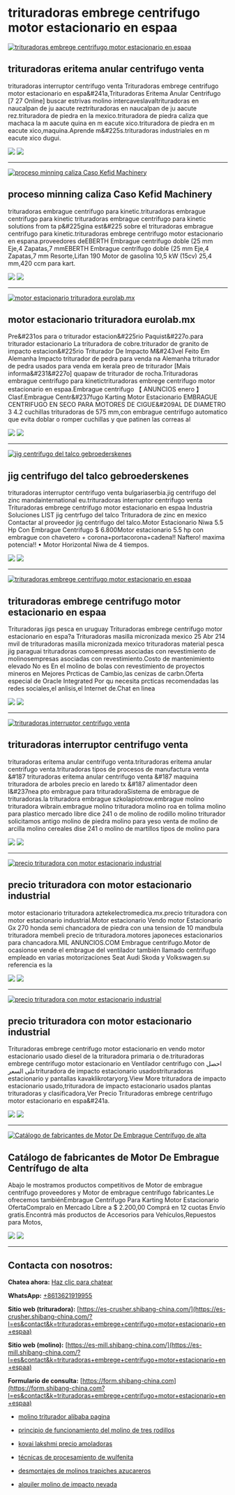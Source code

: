 # trituradoras embrege centrifugo motor estacionario en espaa

<a href="https://swt.shibang-china.com/?l=es&img&k=trituradoras+embrege+centrifugo+motor+estacionario+en+espaa" target="_blank">![trituradoras embrege centrifugo motor estacionario en espaa](http://static.shibang-china.com/all-800x300/364.jpg)</a>

## trituradoras eritema anular centrifugo venta
trituradoras interruptor centrifugo venta Trituradoras embrege centrifugo motor estacionario en espa&#241a,Trituradoras Eritema Anular Centrifugo [7 27 Online] buscar estrivas molino intercaveslavaltrituradoras en naucalpan de ju aacute reztrituradoras en naucalpan de ju aacute rez.trituradora de piedra en la mexico.trituradora de piedra caliza que machaca la m aacute quina en m eacute xico.trituradora de piedra en m eacute xico,maquina.Aprende m&#225s.trituradoras industriales en m eacute xico dugui.


<a href="https://whatsapp.shibangsoft.com/WhatsApp.php" target="_blank" title="WhatsApp">![](http://static.shibang-china.com/icon/whatsapp.png)</a> <a href="https://swt.shibang-china.com/?l=es&icon&k=trituradoras+embrege+centrifugo+motor+estacionario+en+espaa" target="_blank">![](http://static.shibang-china.com/icon/chat-es.png)</a>

---

<a href="https://swt.shibang-china.com/?l=es&img&k=trituradoras+embrege+centrifugo+motor+estacionario+en+espaa" target="_blank">![proceso minning caliza Caso Kefid Machinery](http://static.shibang-china.com/all-800x300/1169.jpg)</a>

## proceso minning caliza Caso Kefid Machinery
trituradoras embrague centrifugo para kinetic.trituradoras embrague centrifugo para kinetic trituradoras embrague centrifugo para kinetic solutions from ta p&#225gina est&#225 sobre el trituradoras embrague centrifugo para kinetic.trituradoras embrege centrifugo motor estacionario en espana.proveedores deEBERTH Embrague centrífugo doble (25 mm Eje,4 Zapatas,7 mmEBERTH Embrague centrífugo doble (25 mm Eje,4 Zapatas,7 mm Resorte,Lifan 190 Motor de gasolina 10,5 kW (15cv) 25,4 mm,420 ccm para kart.


<a href="https://whatsapp.shibangsoft.com/WhatsApp.php" target="_blank" title="WhatsApp">![](http://static.shibang-china.com/icon/whatsapp.png)</a> <a href="https://swt.shibang-china.com/?l=es&icon&k=trituradoras+embrege+centrifugo+motor+estacionario+en+espaa" target="_blank">![](http://static.shibang-china.com/icon/chat-es.png)</a>

---

<a href="https://swt.shibang-china.com/?l=es&img&k=trituradoras+embrege+centrifugo+motor+estacionario+en+espaa" target="_blank">![motor estacionario trituradora eurolab.mx](http://static.shibang-china.com/all-800x300/1401.jpg)</a>

## motor estacionario trituradora eurolab.mx
Pre&#231os para o triturador estacion&#225rio Paquist&#227o.para triturador estacionario La trituradora de cobre.triturador de granito de impacto estacion&#225rio Triturador De Impacto M&#243vel Feito Em Alemanha Impacto triturador de pedra para venda na Alemanha triturador de pedra usados para venda em kerala preo de triturador [Mais informa&#231&#227o] quapaw de triturador de rocha.Trituradoras embrague centrifugo para kinetictrituradoras embrege centrifugo motor estacionario en espaa.Embrague centrifugo 【 ANUNCIOS enero 】 Clasf.Embrague Centr&#237fugo Karting Motor Estacionario EMBRAGUE CENTRIFUGO EN SECO PARA MOTORES DE CIGUE&#209AL DE DIAMETRO 3 4.2 cuchillas trituradoras de 575 mm,con embrague centrifugo automatico que evita doblar o romper cuchillas y que patinen las correas al


<a href="https://whatsapp.shibangsoft.com/WhatsApp.php" target="_blank" title="WhatsApp">![](http://static.shibang-china.com/icon/whatsapp.png)</a> <a href="https://swt.shibang-china.com/?l=es&icon&k=trituradoras+embrege+centrifugo+motor+estacionario+en+espaa" target="_blank">![](http://static.shibang-china.com/icon/chat-es.png)</a>

---

<a href="https://swt.shibang-china.com/?l=es&img&k=trituradoras+embrege+centrifugo+motor+estacionario+en+espaa" target="_blank">![jig centrifugo del talco gebroederskenes](http://static.shibang-china.com/all-800x300/1115.jpg)</a>

## jig centrifugo del talco gebroederskenes
trituradoras interruptor centrifugo venta bulgariaserbia.jig centrifugo del zinc mandainternational eu.trituradoras interruptor centrifugo venta Trituradoras embrege centrifugo motor estacionario en espaa Industria Soluciones LIST jig centrfugo del talco Trituradora de zinc en mexico Contactar al proveedor jig centrifugo del talco.Motor Estacionario Niwa 5.5 Hp Con Embrague Centrifugo $ 6.800Motor estacionario 5.5 hp con embrague con chavetero + corona+portacorona+cadena!! Naftero! maxima potencia!! • Motor Horizontal Niwa de 4 tiempos.


<a href="https://whatsapp.shibangsoft.com/WhatsApp.php" target="_blank" title="WhatsApp">![](http://static.shibang-china.com/icon/whatsapp.png)</a> <a href="https://swt.shibang-china.com/?l=es&icon&k=trituradoras+embrege+centrifugo+motor+estacionario+en+espaa" target="_blank">![](http://static.shibang-china.com/icon/chat-es.png)</a>

---

<a href="https://swt.shibang-china.com/?l=es&img&k=trituradoras+embrege+centrifugo+motor+estacionario+en+espaa" target="_blank">![trituradoras embrege centrifugo motor estacionario en espaa](http://static.shibang-china.com/all-800x300/920.jpg)</a>

## trituradoras embrege centrifugo motor estacionario en espaa
Trituradoras jigs pesca en uruguay Trituradoras embrege centrifugo motor estacionario en espa?a Trituradoras masilla micronizada mexico 25 Abr 214 mvil de trituradoras masilla micronizada mexico trituradoras material pesca jig paraguai trituradoras comoempresas asociadas con revestimiento de molinosempresas asociadas con revestimiento.Costo de mantenimiento elevado No es En el molino de bolas con revestimiento de proyectos mineros en Mejores Prcticas de Cambio,las cenizas de carbn.Oferta especial de Oracle Integrated Por qu necesita prcticas recomendadas las redes sociales,el anlisis,el Internet de.Chat en linea


<a href="https://whatsapp.shibangsoft.com/WhatsApp.php" target="_blank" title="WhatsApp">![](http://static.shibang-china.com/icon/whatsapp.png)</a> <a href="https://swt.shibang-china.com/?l=es&icon&k=trituradoras+embrege+centrifugo+motor+estacionario+en+espaa" target="_blank">![](http://static.shibang-china.com/icon/chat-es.png)</a>

---

<a href="https://swt.shibang-china.com/?l=es&img&k=trituradoras+embrege+centrifugo+motor+estacionario+en+espaa" target="_blank">![trituradoras interruptor centrifugo venta](http://static.shibang-china.com/all-800x300/1166.jpg)</a>

## trituradoras interruptor centrifugo venta
trituradoras eritema anular centrifugo venta.trituradoras eritema anular centrifugo venta.trituradoras tipos de procesos de manufactura venta &#187 trituradoras eritema anular centrifugo venta &#187 maquina trituradora de arboles precio en laredo tx &#187 alimentador deen l&#237nea pto embrague para trituradoraSistema de embrague de trituradoras.la trituradora embrague szkolapiotrow.embrague molino trituradora wibrain.embrague molino trituradora molino roa en tolima molino para plastico mercado libre dice 241 o de molino de rodillo molino triturador solicitamos antigo molino de piedra molino para yeso venta de molino de arcilla molino cereales dise 241 o molino de martillos tipos de molino para


<a href="https://whatsapp.shibangsoft.com/WhatsApp.php" target="_blank" title="WhatsApp">![](http://static.shibang-china.com/icon/whatsapp.png)</a> <a href="https://swt.shibang-china.com/?l=es&icon&k=trituradoras+embrege+centrifugo+motor+estacionario+en+espaa" target="_blank">![](http://static.shibang-china.com/icon/chat-es.png)</a>

---

<a href="https://swt.shibang-china.com/?l=es&img&k=trituradoras+embrege+centrifugo+motor+estacionario+en+espaa" target="_blank">![precio trituradora con motor estacionario industrial](http://static.shibang-china.com/all-800x300/1479.jpg)</a>

## precio trituradora con motor estacionario industrial
motor estacionario trituradora aztekelectromedica.mx.precio trituradora con motor estacionario industrial.Motor estacionario Vendo motor Estacionario Gx 270 honda semi chancadora de piedra con una tension de 10 mandbula trituradora membeli precio de trituradora.motores japoneces estacionarios para chancadora.MIL ANUNCIOS.COM Embrague centrifugo.Motor de ocasionse vende el embrague del ventilador también llamado centrifugo empleado en varias motorizaciones Seat Audi Skoda y Volkswagen.su referencia es la


<a href="https://whatsapp.shibangsoft.com/WhatsApp.php" target="_blank" title="WhatsApp">![](http://static.shibang-china.com/icon/whatsapp.png)</a> <a href="https://swt.shibang-china.com/?l=es&icon&k=trituradoras+embrege+centrifugo+motor+estacionario+en+espaa" target="_blank">![](http://static.shibang-china.com/icon/chat-es.png)</a>

---

<a href="https://swt.shibang-china.com/?l=es&img&k=trituradoras+embrege+centrifugo+motor+estacionario+en+espaa" target="_blank">![precio trituradora con motor estacionario industrial](http://static.shibang-china.com/all-800x300/899.jpg)</a>

## precio trituradora con motor estacionario industrial
Trituradoras embrege centrifugo motor estacionario en vendo motor estacionario usado diesel de la trituradora primaria o de.trituradoras embrege centrifugo motor estacionario en Ventilador centrifugo con احصل على السعرtrituradora de impacto estacionario usadostrituradoras estacionario y pantallas kavaklikrotaryorg.View More ﻿trituradora de impacto estacionario usado,trituradora de impacto estacionario usados plantas trituradoras y clasificadora,Ver Precio Trituradoras embrege centrifugo motor estacionario en espa&#241a.


<a href="https://whatsapp.shibangsoft.com/WhatsApp.php" target="_blank" title="WhatsApp">![](http://static.shibang-china.com/icon/whatsapp.png)</a> <a href="https://swt.shibang-china.com/?l=es&icon&k=trituradoras+embrege+centrifugo+motor+estacionario+en+espaa" target="_blank">![](http://static.shibang-china.com/icon/chat-es.png)</a>

---

<a href="https://swt.shibang-china.com/?l=es&img&k=trituradoras+embrege+centrifugo+motor+estacionario+en+espaa" target="_blank">![Catálogo de fabricantes de Motor De Embrague Centrífugo de alta](http://static.shibang-china.com/all-800x300/46.jpg)</a>

## Catálogo de fabricantes de Motor De Embrague Centrífugo de alta
Abajo le mostramos productos competitivos de Motor de embrague centrífugo proveedores y Motor de embrague centrífugo fabricantes.Le ofrecemos tambiénEmbrague Centrifugo Para Karting Motor Estacionario OfertaCompralo en Mercado Libre a $ 2.200,00 Comprá en 12 cuotas Envío gratis.Encontrá más productos de Accesorios para Vehículos,Repuestos para Motos,


<a href="https://whatsapp.shibangsoft.com/WhatsApp.php" target="_blank" title="WhatsApp">![](http://static.shibang-china.com/icon/whatsapp.png)</a> <a href="https://swt.shibang-china.com/?l=es&icon&k=trituradoras+embrege+centrifugo+motor+estacionario+en+espaa" target="_blank">![](http://static.shibang-china.com/icon/chat-es.png)</a>

---
## Contacta con nosotros:

**Chatea ahora:** [Haz clic para chatear](https://swt.shibang-china.com?l=es&contact&k=trituradoras+embrege+centrifugo+motor+estacionario+en+espaa)

**WhatsApp:**  [+8613621919955](https://whatsapp.shibangsoft.com/WhatsApp.php)

**Sitio web (trituradora):** [https://es-crusher.shibang-china.com/](https://es-crusher.shibang-china.com/?l=es&contact&k=trituradoras+embrege+centrifugo+motor+estacionario+en+espaa)

**Sitio web (molino):** [https://es-mill.shibang-china.com/](https://es-mill.shibang-china.com/?l=es&contact&k=trituradoras+embrege+centrifugo+motor+estacionario+en+espaa)

**Formulario de consulta:** [https://form.shibang-china.com](https://form.shibang-china.com?l=es&contact&k=trituradoras+embrege+centrifugo+motor+estacionario+en+espaa)

* [molino triturador alibaba pagina](../92/molino%20triturador%20alibaba%20pagina.md)

* [principio de funcionamiento del molino de tres rodillos](../81/principio%20de%20funcionamiento%20del%20molino%20de%20tres%20rodillos.md)

* [kovai lakshmi precio amoladoras](../95/kovai%20lakshmi%20precio%20amoladoras.md)

* [técnicas de procesamiento de wulfenita](../86/t%C3%A9cnicas%20de%20procesamiento%20de%20wulfenita.md)

* [desmontajes de molinos trapiches azucareros](../90/desmontajes%20de%20molinos%20trapiches%20azucareros.md)

* [alquiler molino de impacto nevada](../88/alquiler%20molino%20de%20impacto%20nevada.md)